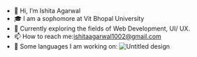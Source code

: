 - 👋 Hi, I’m Ishita Agarwal
- 🎓 I am a sophomore at Vit Bhopal University
- 🌱 Currently exploring the fields of Web Development, UI/ UX.
- 📫 How to reach me:ishitaagarwal1002@gmail.com
- 🎯 Some languages I am working on:
![Untitled design](https://user-images.githubusercontent.com/80759760/149674307-3c79730d-9acb-4e50-a2b4-0a0895b41ee7.png)


